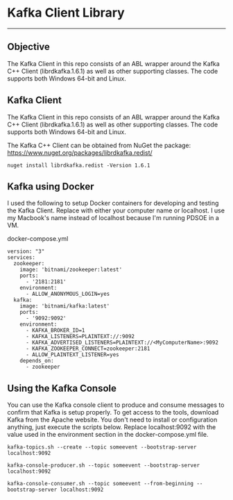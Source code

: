 # Kafka Client Library

---

## Objective

The Kafka Client in this repo consists of an ABL wrapper around the Kafka C++ Client (librdkafka.1.6.1) as well as other supporting classes. The code supports both Windows 64-bit and Linux.

## Kafka Client

The Kafka Client in this repo consists of an ABL wrapper around the Kafka C++ Client (librdkafka.1.6.1) as well as other supporting classes. The code supports both Windows 64-bit and Linux.

The Kafka C++ Client can be obtained from NuGet the package:
https://www.nuget.org/packages/librdkafka.redist/

```
nuget install librdkafka.redist -Version 1.6.1
```

## Kafka using Docker
I used the following to setup Docker containers for developing and testing the Kafka Client.
Replace <MyComputerName> with either your computer name or localhost.
I use my Macbook's name instead of localhost because I'm running PDSOE in a VM.

docker-compose.yml

```
version: "3"
services:
  zookeeper:
    image: 'bitnami/zookeeper:latest'
    ports:
      - '2181:2181'
    environment:
      - ALLOW_ANONYMOUS_LOGIN=yes
  kafka:
    image: 'bitnami/kafka:latest'
    ports:
      - '9092:9092'
    environment:
      - KAFKA_BROKER_ID=1
      - KAFKA_LISTENERS=PLAINTEXT://:9092
      - KAFKA_ADVERTISED_LISTENERS=PLAINTEXT://<MyComputerName>:9092
      - KAFKA_ZOOKEEPER_CONNECT=zookeeper:2181
      - ALLOW_PLAINTEXT_LISTENER=yes
    depends_on:
      - zookeeper
```

## Using the Kafka Console

You can use the Kafka console client to produce and consume messages to confirm that Kafka is setup properly. To get access to the tools, download Kafka from the Apache website. You don't need to install or configuration anything, just execute the scripts below. Replace localhost:9092 with the value used in the environment section in the docker-compose.yml file.

```
kafka-topics.sh --create --topic someevent --bootstrap-server localhost:9092

kafka-console-producer.sh --topic someevent --bootstrap-server localhost:9092

kafka-console-consumer.sh --topic someevent --from-beginning --bootstrap-server localhost:9092
```
